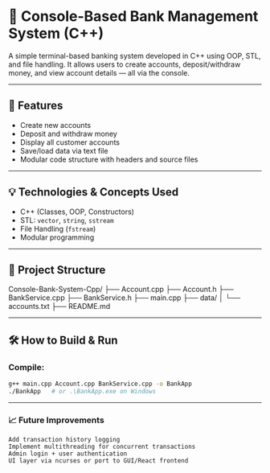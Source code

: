 # 🏦 Console-Based Bank Management System (C++)

A simple terminal-based banking system developed in C++ using OOP, STL, and file handling. It allows users to create accounts, deposit/withdraw money, and view account details — all via the console.

---

## 🚀 Features

- Create new accounts
- Deposit and withdraw money
- Display all customer accounts
- Save/load data via text file
- Modular code structure with headers and source files

---

## 💡 Technologies & Concepts Used

- C++ (Classes, OOP, Constructors)
- STL: `vector`, `string`, `sstream`
- File Handling (`fstream`)
- Modular programming

---

## 📂 Project Structure

Console-Bank-System-Cpp/
├── Account.cpp
├── Account.h
├── BankService.cpp
├── BankService.h
├── main.cpp
├── data/
│   └── accounts.txt
├── README.md

---

## 🛠️ How to Build & Run

### Compile:
```bash
g++ main.cpp Account.cpp BankService.cpp -o BankApp
./BankApp   # or .\BankApp.exe on Windows
```      
---------
### 📈 Future Improvements
    Add transaction history logging
    Implement multithreading for concurrent transactions
    Admin login + user authentication
    UI layer via ncurses or port to GUI/React frontend
